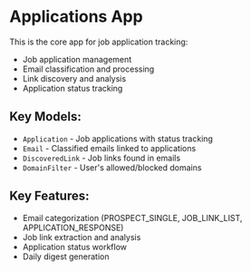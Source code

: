 # Applications App

This is the core app for job application tracking:
- Job application management
- Email classification and processing
- Link discovery and analysis
- Application status tracking

## Key Models:
- `Application` - Job applications with status tracking
- `Email` - Classified emails linked to applications
- `DiscoveredLink` - Job links found in emails
- `DomainFilter` - User's allowed/blocked domains

## Key Features:
- Email categorization (PROSPECT_SINGLE, JOB_LINK_LIST, APPLICATION_RESPONSE)
- Job link extraction and analysis
- Application status workflow
- Daily digest generation